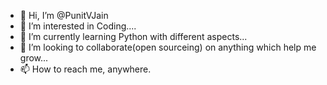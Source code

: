- 👋 Hi, I’m @PunitVJain
- 👀 I’m interested in Coding....
- 🌱 I’m currently learning Python with different aspects...
- 💞️ I’m looking to collaborate(open sourceing) on anything which help me grow...
- 📫 How to reach me, anywhere.

<!---
PunitVJain/PunitVJain is a ✨ special ✨ repository because its `README.md` (this file) appears on your GitHub profile.
You can click the Preview link to take a look at your changes.
--->
